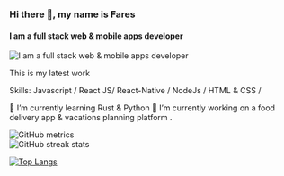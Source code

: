 ### Hi there 👋, my name is Fares
#### I am a full stack web & mobile apps developer
![I am a full stack web & mobile apps developer](https://media-exp1.licdn.com/dms/image/C4E16AQF_kh1Gc0oIUQ/profile-displaybackgroundimage-shrink_350_1400/0/1658762566924?e=1665014400&v=beta&t=moiDzZTnp__MR7bRSI72DgxHnFFavAsKEmN6b10Hfys)

This is my latest work 

Skills: Javascript / React JS/ React-Native / NodeJs / HTML & CSS / 

🌱 I’m currently learning Rust & Python
🔭 I’m currently working on a food delivery app & vacations planning platform .

![GitHub metrics](https://metrics.lecoq.io/faresharmali)  
![GitHub streak stats](https://github-readme-streak-stats.herokuapp.com/?user=faresharmali)  



[![Top Langs](https://github-readme-stats.vercel.app/api/top-langs/?username=faresharmali)](https://github.com/anuraghazra/github-readme-stats)


